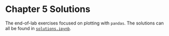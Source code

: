 # Chapter 5 Solutions

The end-of-lab exercises focused on plotting with `pandas`. The solutions can all be found in [`solutions.ipynb`](./solutions.ipynb).
